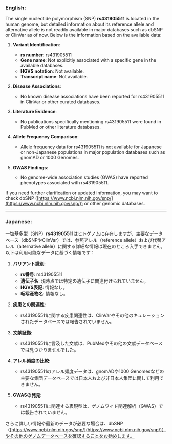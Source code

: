### English:
The single nucleotide polymorphism (SNP) **rs431905511** is located in the human genome, but detailed information about its reference allele and alternative allele is not readily available in major databases such as dbSNP or ClinVar as of now. Below is the information based on the available data:

1. **Variant Identification**:  
   - **rs number**: rs431905511  
   - **Gene name**: Not explicitly associated with a specific gene in the available databases.  
   - **HGVS notation**: Not available.  
   - **Transcript name**: Not available.  

2. **Disease Associations**:  
   - No known disease associations have been reported for rs431905511 in ClinVar or other curated databases.  

3. **Literature Evidence**:  
   - No publications specifically mentioning rs431905511 were found in PubMed or other literature databases.  

4. **Allele Frequency Comparison**:  
   - Allele frequency data for rs431905511 is not available for Japanese or non-Japanese populations in major population databases such as gnomAD or 1000 Genomes.  

5. **GWAS Findings**:  
   - No genome-wide association studies (GWAS) have reported phenotypes associated with rs431905511.  

If you need further clarification or updated information, you may want to check dbSNP ([https://www.ncbi.nlm.nih.gov/snp/](https://www.ncbi.nlm.nih.gov/snp/)) or other genomic databases.

---

### Japanese:
一塩基多型（SNP）**rs431905511**はヒトゲノムに存在しますが、主要なデータベース（dbSNPやClinVar）では、参照アレル（reference allele）および代替アレル（alternative allele）に関する詳細な情報は現在のところ入手できません。以下は利用可能なデータに基づく情報です：

1. **バリアント識別**:  
   - **rs番号**: rs431905511  
   - **遺伝子名**: 現時点では特定の遺伝子に関連付けられていません。  
   - **HGVS表記**: 情報なし。  
   - **転写産物名**: 情報なし。  

2. **疾患との関連性**:  
   - rs431905511に関する疾患関連性は、ClinVarやその他のキュレーションされたデータベースでは報告されていません。  

3. **文献証拠**:  
   - rs431905511に言及した文献は、PubMedやその他の文献データベースでは見つかりませんでした。  

4. **アレル頻度の比較**:  
   - rs431905511のアレル頻度データは、gnomADや1000 Genomesなどの主要な集団データベースでは日本人および非日本人集団に関して利用できません。  

5. **GWASの発見**:  
   - rs431905511に関連する表現型は、ゲノムワイド関連解析（GWAS）では報告されていません。  

さらに詳しい情報や最新のデータが必要な場合は、dbSNP（[https://www.ncbi.nlm.nih.gov/snp/](https://www.ncbi.nlm.nih.gov/snp/)）やその他のゲノムデータベースを確認することをお勧めします。